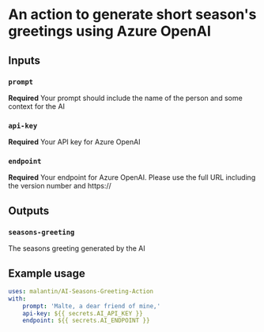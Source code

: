 # An action to generate short season's greetings using Azure OpenAI



## Inputs

### `prompt`

**Required** Your prompt should include the name of the person and some context for the AI

### `api-key`

**Required** Your API key for Azure OpenAI

### `endpoint`

**Required** Your endpoint for Azure OpenAI. Please use the full URL including the version number and https://

## Outputs

### `seasons-greeting`

The seasons greeting generated by the AI

## Example usage

```yaml
uses: malantin/AI-Seasons-Greeting-Action
with:
    prompt: 'Malte, a dear friend of mine,'
    api-key: ${{ secrets.AI_API_KEY }}
    endpoint: ${{ secrets.AI_ENDPOINT }}
```
